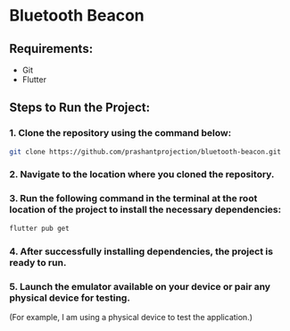 
# Bluetooth Beacon

## Requirements:
- Git
- Flutter

## Steps to Run the Project:

### 1. Clone the repository using the command below:
```bash
git clone https://github.com/prashantprojection/bluetooth-beacon.git
```

### 2. Navigate to the location where you cloned the repository.

### 3. Run the following command in the terminal at the root location of the project to install the necessary dependencies:
```bash
flutter pub get
```

### 4. After successfully installing dependencies, the project is ready to run.

### 5. Launch the emulator available on your device or pair any physical device for testing.
(For example, I am using a physical device to test the application.)

